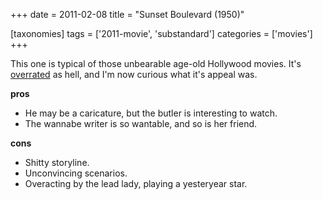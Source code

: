 +++
date = 2011-02-08
title = "Sunset Boulevard (1950)"

[taxonomies]
tags = ['2011-movie', 'substandard']
categories = ['movies']
+++

This one is typical of those unbearable age-old Hollywood movies. It\'s
[overrated] as hell, and I\'m now curious what it\'s appeal was.

**pros**

-   He may be a caricature, but the butler is interesting to watch.
-   The wannabe writer is so wantable, and so is her friend.

**cons**

-   Shitty storyline.
-   Unconvincing scenarios.
-   Overacting by the lead lady, playing a yesteryear star.

  [overrated]: http://en.wikipedia.org/wiki/Sunset_Boulevard_(film)#Stature
